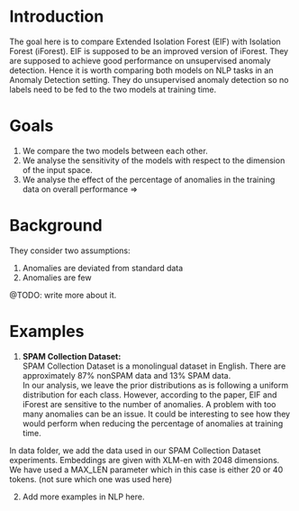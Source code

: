 # Introduction 

The goal here is to compare Extended Isolation Forest (EIF) with Isolation Forest (iForest). EIF is 
supposed to be an improved version of iForest. They are supposed to achieve good performance
 on unsupervised anomaly detection. Hence it is worth comparing both 
models on NLP tasks in an Anomaly Detection setting. They do unsupervised anomaly detection so no labels need
 to be fed to the two models at training time. 

# Goals

1. We compare the two models between each other. 
2. We analyse the sensitivity of the models with respect to the dimension of the input space. 
3. We analyse the effect of the percentage of anomalies in the training data on overall performance => 

# Background 

They consider two assumptions:  
1. Anomalies are deviated from standard data 
2. Anomalies are few 

@TODO: write more about it. 

# Examples 

1. **SPAM Collection Dataset:**  
SPAM Collection Dataset is a monolingual dataset in English. There are approximately 87% nonSPAM data and 13% SPAM data.   
In our analysis, we leave the prior distributions as is following a uniform distribution 
for each class. However, according to the paper, EIF and iForest are sensitive to
the number of anomalies. A problem with too many anomalies can be an issue. It could be interesting
to see how they would perform when reducing the percentage of anomalies at training time. 


In data folder, we add the data used in our SPAM Collection Dataset experiments. 
Embeddings are given with XLM-en with 2048 dimensions. We have used a MAX_LEN parameter
which in this case is either 20 or 40 tokens. (not sure which one was used here)  

2. Add more examples in NLP here. 